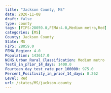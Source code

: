 ```yaml
---
title: "Jackson County, MS"
date: 2020-11-08
draft: false
type: county
tags: [FIPS:28059.0,FEMA:4.0,Medium metro,Red]
categories: [MS]
County: Jackson County
State: MS
FIPS: 28059.0
FEMA_Region: 4.0
Population: 143617.0
NCHS_Urban_Rural_Classification: Medium metro
Tests_in_prior_14_days: 1400.0
Fourteen_day_test_rate_per_100000: 975.0
Percent_Positivity_in_prior_14_days: 0.262
Level: Red
url: /states/MS/jackson-county
---
```



